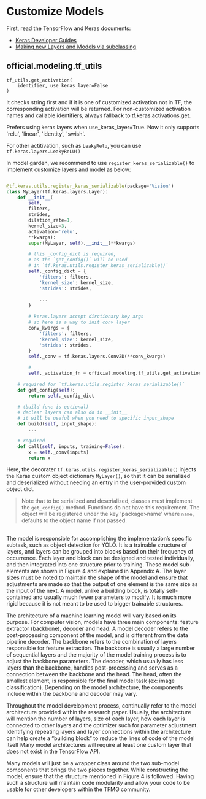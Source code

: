 # Customize Models

First, read the TensorFlow and Keras documents:

- [Keras Developer Guides](https://keras.io/guides/)
- [Making new Layers and Models via subclassing](https://www.tensorflow.org/guide/keras/custom_layers_and_models)


## official.modeling.tf_utils 

```
tf_utils.get_activation(
    identifier, use_keras_layer=False
)
```

It checks string first and if it is one of customized activation not in TF,
the corresponding activation will be returned. For non-customized activation
names and callable identifiers, always fallback to tf.keras.activations.get.

Prefers using keras layers when use_keras_layer=True. Now it only supports
'relu', 'linear', 'identity', 'swish'.

For other actitivation, such as `LeakyRelu`, you can use `tf.keras.layers.LeakyReLU()` 

In model garden, we recommend to use `register_keras_serializable()` to implement customize layers and model as below:

```python

@tf.keras.utils.register_keras_serializable(package='Vision')
class MyLayer(tf.keras.layers.Layer):
    def __init__(
        self, 
        filters,
        strides,
        dilation_rate=1,
        kernel_size=3,
        activation='relu',
        **kwargs):
        super(MyLayer, self).__init__(**kwargs)

        # this _config_dict is required, 
        # as the `get_config()` will be used 
        # in `tf.keras.utils.register_keras_serializable()`
        self._config_dict = {
            'filters': filters,
            'kernel_size': kernel_size,
            'strides': strides, 
            
            ...
        }

        # keras.layers accept dirctionary key args
        # so here is a way to init conv layer 
        conv_kwargs = {
            'filters': filters,
            'kernel_size': kernel_size,
            'strides': strides, 
        }
        self._conv = tf.keras.layers.Conv2D(**conv_kwargs)

        # 
        self._activation_fn = official.modeling.tf_utils.get_activation(activation)

    # required for `tf.keras.utils.register_keras_serializable()`
    def get_config(self):
        return self._config_dict

    # (build func is optional) 
    # declear layers can also do in __init__ 
    # it will be useful when you need to specific input_shape
    def build(self, input_shape):
        ... 

    # required 
    def call(self, inputs, training=False):
        x = self._conv(inputs)
        return x
```

Here, the decorater `tf.keras.utils.register_keras_serializable()` injects the Keras custom object dictionary `MyLayer()`, so that it can be serialized and deserialized without needing an entry in the user-provided custom object dict. 

> Note that to be serialized and deserialized, classes must implement the `get_config()` method. Functions do not have this requirement. The object will be registered under the key 'package>name' where `name`, defaults to the object name if not passed.


##


The model is responsible for accomplishing the implementation’s specific subtask, such as object detection for YOLO. It is a trainable structure of layers, and layers can be grouped into blocks based on their frequency of occurrence. Each layer and block can be designed and tested individually, and then integrated into one structure prior to training. These model sub-elements are shown in Figure 4 and explained in Appendix A. The layer sizes must be noted to maintain the shape of the model and ensure that adjustments are made so that the output of one element is the same size as the input of the next. A model, unlike a building block, is totally self-contained and usually much fewer parameters to modify. It is much more rigid because it is not meant to be used to bigger trainable structures. 

The architecture of a machine learning model will vary based on its purpose. For computer vision, models have three main components: feature extractor (backbone), decoder and head. A model decoder refers to the post-processing component of the model, and is different from the data pipeline decoder. The backbone refers to the combination of layers responsible for feature extraction. The backbone is usually a large number of sequential layers and the majority of the model training process is to adjust the backbone parameters. The decoder, which usually has less layers than the backbone, handles post-processing and serves as a connection between the backbone and the head. The head, often the smallest element, is responsible for the final model task (ex: image classification). Depending on the model architecture, the components include within the backbone and decoder may vary. 

Throughout the model development process, continually refer to the model architecture provided within the research paper. Usually, the architecture will mention the number of layers, size of each layer, how each layer is connected to other layers and the optimizer such for parameter adjustment. Identifying repeating layers and layer connections within the architecture can help create a “building block” to reduce the lines of code of the model itself Many model architectures will require at least one custom layer that does not exist in the TensorFlow API. 

Many models will just be a wrapper class around the two sub-model components that brings the two pieces together. While constructing the model, ensure that the structure mentioned in Figure 4 is followed. Having such a structure will maintain code modularity and allow your code to be usable for other developers within the TFMG community. 
